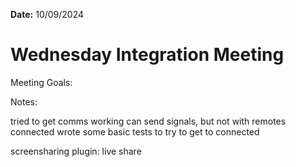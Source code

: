 **Date:** 10/09/2024

# Wednesday Integration Meeting

Meeting Goals:

Notes:

tried to get comms working
can send signals, but not with remotes connected
wrote some basic tests to try to get to connected

screensharing plugin: live share
